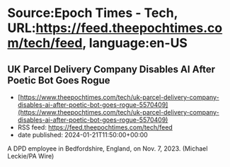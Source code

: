 # Source:Epoch Times - Tech, URL:https://feed.theepochtimes.com/tech/feed, language:en-US

## UK Parcel Delivery Company Disables AI After Poetic Bot Goes Rogue
 - [https://www.theepochtimes.com/tech/uk-parcel-delivery-company-disables-ai-after-poetic-bot-goes-rogue-5570409](https://www.theepochtimes.com/tech/uk-parcel-delivery-company-disables-ai-after-poetic-bot-goes-rogue-5570409)
 - RSS feed: https://feed.theepochtimes.com/tech/feed
 - date published: 2024-01-21T11:50:00+00:00

A DPD employee in Bedfordshire, England, on Nov. 7, 2023. (Michael Leckie/PA Wire)

